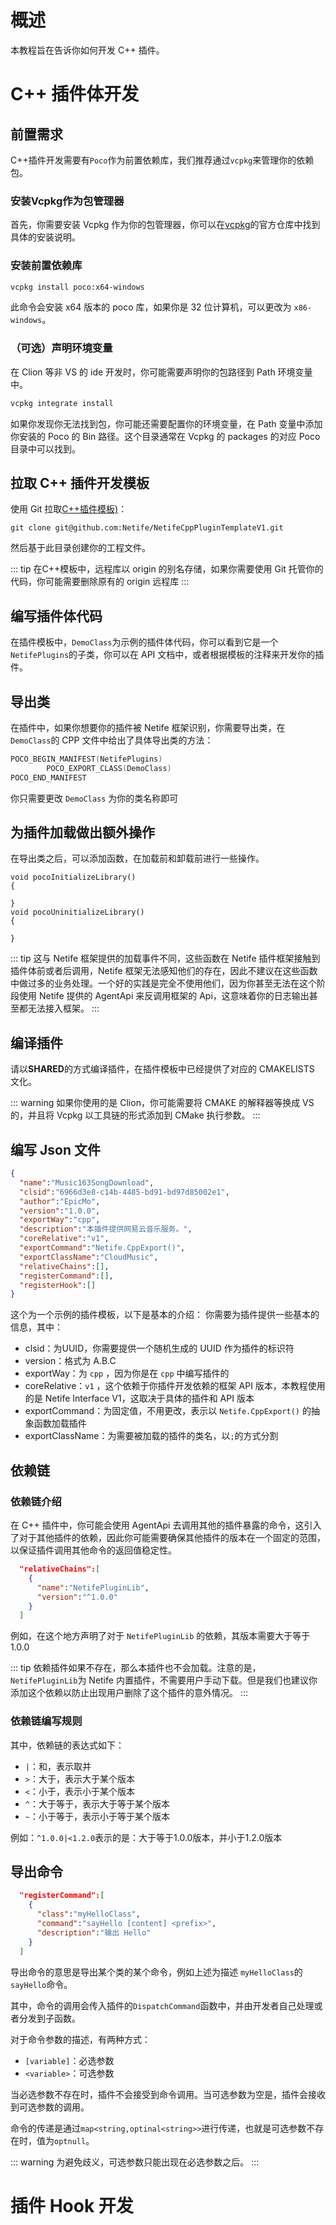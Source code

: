 # 概述

本教程旨在告诉你如何开发 C++ 插件。

# C++ 插件体开发

## 前置需求

C++插件开发需要有`Poco`作为前置依赖库，我们推荐通过`vcpkg`来管理你的依赖包。

### 安装Vcpkg作为包管理器

首先，你需要安装 Vcpkg 作为你的包管理器，你可以在[vcpkg](https://github.com/microsoft/vcpkg)的官方仓库中找到具体的安装说明。

### 安装前置依赖库

```bash
vcpkg install poco:x64-windows
```
此命令会安装 x64 版本的 poco 库，如果你是 32 位计算机，可以更改为 `x86-windows`。

### （可选）声明环境变量

在 Clion 等非 VS 的 ide 开发时，你可能需要声明你的包路径到 Path 环境变量中。

```bash
vcpkg integrate install
```

如果你发现你无法找到包，你可能还需要配置你的环境变量，在 Path 变量中添加你安装的 Poco 的 Bin 路径。这个目录通常在 Vcpkg 的 packages 的对应 Poco 目录中可以找到。

## 拉取 C++ 插件开发模板

使用 Git 拉取[C++插件模板)](https://github.com/Netife/NetifeCppPluginTemplateV1)：

```
git clone git@github.com:Netife/NetifeCppPluginTemplateV1.git
```

然后基于此目录创建你的工程文件。

::: tip
在C++模板中，远程库以 origin 的别名存储，如果你需要使用 Git 托管你的代码，你可能需要删除原有的 origin 远程库
:::

## 编写插件体代码

在插件模板中，`DemoClass`为示例的插件体代码，你可以看到它是一个`NetifePlugins`的子类，你可以在 API 文档中，或者根据模板的注释来开发你的插件。

## 导出类

在插件中，如果你想要你的插件被 Netife 框架识别，你需要导出类，在 `DemoClass`的 CPP 文件中给出了具体导出类的方法：

```c++
POCO_BEGIN_MANIFEST(NetifePlugins)
        POCO_EXPORT_CLASS(DemoClass)
POCO_END_MANIFEST
```

你只需要更改 `DemoClass` 为你的类名称即可

## 为插件加载做出额外操作

在导出类之后，可以添加函数，在加载前和卸载前进行一些操作。

```
void pocoInitializeLibrary()
{

}
void pocoUninitializeLibrary()
{

}
```

::: tip
这与 Netife 框架提供的加载事件不同，这些函数在 Netife 插件框架接触到插件体前或者后调用，Netife 框架无法感知他们的存在，因此不建议在这些函数中做过多的业务处理。一个好的实践是完全不使用他们，因为你甚至无法在这个阶段使用 Netife 提供的 AgentApi 来反调用框架的 Api，这意味着你的日志输出甚至都无法接入框架。
:::

## 编译插件

请以**SHARED**的方式编译插件，在插件模板中已经提供了对应的 CMAKELISTS 文化。

::: warning
如果你使用的是 Clion，你可能需要将 CMAKE 的解释器等换成 VS 的，并且将 Vcpkg 以工具链的形式添加到 CMake 执行参数。
:::

## 编写 Json 文件

```json
{
  "name":"Music163SongDownload",
  "clsid":"6966d3e8-c14b-4485-bd91-bd97d85002e1",
  "author":"EpicMo",
  "version":"1.0.0",
  "exportWay":"cpp",
  "description":"本插件提供网易云音乐服务。",
  "coreRelative":"v1",
  "exportCommand":"Netife.CppExport()",
  "exportClassName":"CloudMusic",
  "relativeChains":[],
  "registerCommand":[],
  "registerHook":[]
}
```

这个为一个示例的插件模板，以下是基本的介绍：
你需要为插件提供一些基本的信息，其中：
- clsid：为UUID，你需要提供一个随机生成的 UUID 作为插件的标识符
- version：格式为 A.B.C
- exportWay：为 `cpp` ，因为你是在 `cpp` 中编写插件的
- coreRelative：`v1` ，这个依赖于你插件开发依赖的框架 API 版本，本教程使用的是 Netife Interface V1，这取决于具体的插件和 API 版本
- exportCommand：为固定值，不用更改，表示以 `Netife.CppExport()` 的抽象函数加载插件
- exportClassName：为需要被加载的插件的类名，以`;`的方式分割

## 依赖链

### 依赖链介绍

在 C++ 插件中，你可能会使用 AgentApi 去调用其他的插件暴露的命令，这引入了对于其他插件的依赖，因此你可能需要确保其他插件的版本在一个固定的范围，以保证插件调用其他命令的返回值稳定性。

```json
  "relativeChains":[
    {
      "name":"NetifePluginLib",
      "version":"^1.0.0"
    }
  ]
```

例如，在这个地方声明了对于 `NetifePluginLib` 的依赖，其版本需要大于等于 1.0.0

::: tip
依赖插件如果不存在，那么本插件也不会加载。注意的是，`NetifePluginLib`为 Netife 内置插件，不需要用户手动下载。但是我们也建议你添加这个依赖以防止出现用户删除了这个插件的意外情况。
:::

### 依赖链编写规则

其中，依赖链的表达式如下：

- `|`：和，表示取并
- `>`：大于，表示大于某个版本
- `<`：小于，表示小于某个版本
- `^`：大于等于，表示大于等于某个版本
- `~`：小于等于，表示小于等于某个版本

例如：`^1.0.0|<1.2.0`表示的是：大于等于1.0.0版本，并小于1.2.0版本

## 导出命令

```json
  "registerCommand":[
    {
      "class":"myHelloClass",
      "command":"sayHello [content] <prefix>",
      "description":"输出 Hello"
    }
  ]
```

导出命令的意思是导出某个类的某个命令，例如上述为描述 `myHelloClass`的`sayHello`命令。

其中，命令的调用会传入插件的`DispatchCommand`函数中，并由开发者自己处理或者分发到子函数。

对于命令参数的描述，有两种方式：

- `[variable]`：必选参数
- `<variable>`：可选参数

当必选参数不存在时，插件不会接受到命令调用。当可选参数为空是，插件会接收到可选参数的调用。

命令的传递是通过`map<string,optinal<string>>`进行传递，也就是可选参数不存在时，值为`optnull`。

::: warning
为避免歧义，可选参数只能出现在必选参数之后。
:::

# 插件 Hook 开发

